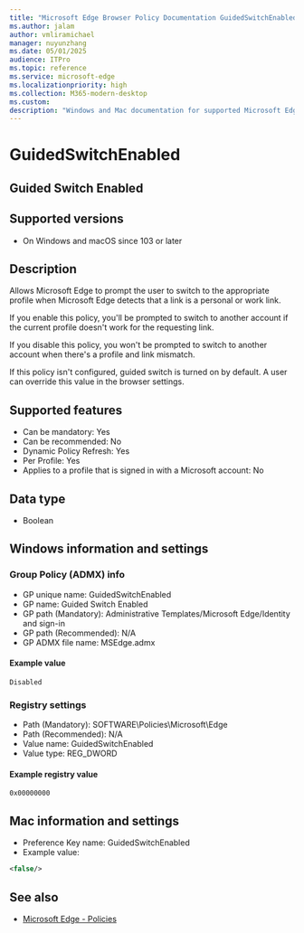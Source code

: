 ```yaml
---
title: "Microsoft Edge Browser Policy Documentation GuidedSwitchEnabled"
ms.author: jalam
author: vmliramichael
manager: nuyunzhang
ms.date: 05/01/2025
audience: ITPro
ms.topic: reference
ms.service: microsoft-edge
ms.localizationpriority: high
ms.collection: M365-modern-desktop
ms.custom:
description: "Windows and Mac documentation for supported Microsoft Edge Browser policy: Guided Switch Enabled"
---
```


<!--THIS FILE IS AUTOMATICALLY GENERATED. MANUAL CHANGES WILL BE OVERWRITTEN.-->
<!--Please contact the Microsoft Edge Manageability team with any questions.-->

# GuidedSwitchEnabled

## Guided Switch Enabled


## Supported versions

- On Windows and macOS since 103 or later

## Description

Allows Microsoft Edge to prompt the user to switch to the appropriate profile when Microsoft Edge detects that a link is a personal or work link.

If you enable this policy, you'll be prompted to switch to another account if the current profile doesn't work for the requesting link.

If you disable this policy, you won't be prompted to switch to another account when there's a profile and link mismatch.

If this policy isn't configured, guided switch is turned on by default. A user can override this value in the browser settings.

## Supported features

- Can be mandatory: Yes
- Can be recommended: No
- Dynamic Policy Refresh: Yes
- Per Profile: Yes
- Applies to a profile that is signed in with a Microsoft account: No

## Data type

- Boolean

## Windows information and settings

### Group Policy (ADMX) info

- GP unique name: GuidedSwitchEnabled
- GP name: Guided Switch Enabled
- GP path (Mandatory): Administrative Templates/Microsoft Edge/Identity and sign-in
- GP path (Recommended): N/A
- GP ADMX file name: MSEdge.admx

#### Example value

```
Disabled
```

### Registry settings

- Path (Mandatory): SOFTWARE\Policies\Microsoft\Edge
- Path (Recommended): N/A
- Value name: GuidedSwitchEnabled
- Value type: REG_DWORD

#### Example registry value

```
0x00000000
```


## Mac information and settings

- Preference Key name: GuidedSwitchEnabled
- Example value:

```xml
<false/>
```

## See also
- [Microsoft Edge - Policies](../microsoft-edge-policies.md)
